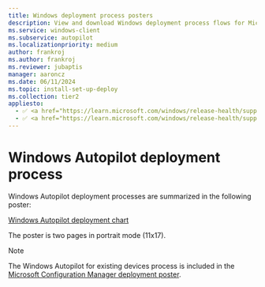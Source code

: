 ```yaml
---
title: Windows deployment process posters
description: View and download Windows deployment process flows for Microsoft Configuration Manager and Windows Autopilot.
ms.service: windows-client
ms.subservice: autopilot
ms.localizationpriority: medium
author: frankroj
ms.author: frankroj
ms.reviewer: jubaptis
manager: aaroncz
ms.date: 06/11/2024
ms.topic: install-set-up-deploy
ms.collection: tier2
appliesto:
  - ✅ <a href="https://learn.microsoft.com/windows/release-health/supported-versions-windows-client" target="_blank">Windows 11</a>
  - ✅ <a href="https://learn.microsoft.com/windows/release-health/supported-versions-windows-client" target="_blank">Windows 10</a>
---
```


# Windows Autopilot deployment process

Windows Autopilot deployment processes are summarized in the following poster:

[Windows Autopilot deployment chart](https://download.microsoft.com/download/8/4/b/84b5e640-8f66-4b43-81a9-1c3b9ea18eda/Windows10AutopilotFlowchart.pdf)

 The poster is two pages in portrait mode (11x17).

> [!NOTE]
>
> The Windows Autopilot for existing devices process is included in the [Microsoft Configuration Manager deployment poster](/windows/deployment/windows-10-deployment-posters#deploy-windows-10-with-microsoft-configuration-manager).

